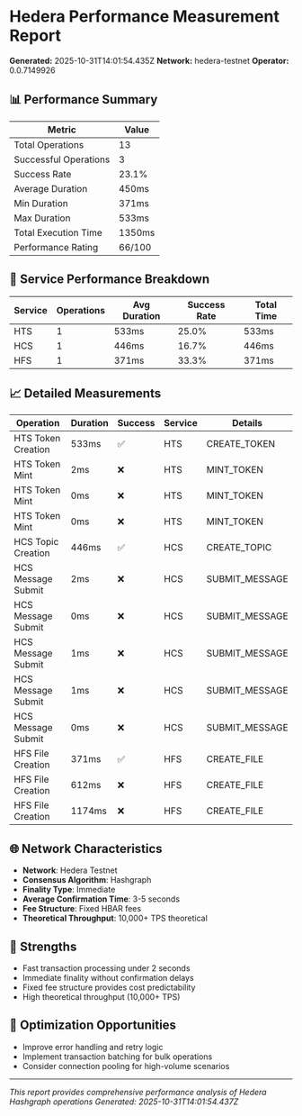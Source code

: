 # Hedera Performance Measurement Report

**Generated:** 2025-10-31T14:01:54.435Z
**Network:** hedera-testnet
**Operator:** 0.0.7149926

## 📊 Performance Summary

| Metric | Value |
|--------|-------|
| Total Operations | 13 |
| Successful Operations | 3 |
| Success Rate | 23.1% |
| Average Duration | 450ms |
| Min Duration | 371ms |
| Max Duration | 533ms |
| Total Execution Time | 1350ms |
| Performance Rating | 66/100 |

## 🔧 Service Performance Breakdown

| Service | Operations | Avg Duration | Success Rate | Total Time |
|---------|------------|--------------|--------------|------------|
| HTS | 1 | 533ms | 25.0% | 533ms |
| HCS | 1 | 446ms | 16.7% | 446ms |
| HFS | 1 | 371ms | 33.3% | 371ms |

## 📈 Detailed Measurements

| Operation | Duration | Success | Service | Details |
|-----------|----------|---------|---------|----------|
| HTS Token Creation | 533ms | ✅ | HTS | CREATE_TOKEN |
| HTS Token Mint | 2ms | ❌ | HTS | MINT_TOKEN |
| HTS Token Mint | 0ms | ❌ | HTS | MINT_TOKEN |
| HTS Token Mint | 0ms | ❌ | HTS | MINT_TOKEN |
| HCS Topic Creation | 446ms | ✅ | HCS | CREATE_TOPIC |
| HCS Message Submit | 2ms | ❌ | HCS | SUBMIT_MESSAGE |
| HCS Message Submit | 0ms | ❌ | HCS | SUBMIT_MESSAGE |
| HCS Message Submit | 1ms | ❌ | HCS | SUBMIT_MESSAGE |
| HCS Message Submit | 1ms | ❌ | HCS | SUBMIT_MESSAGE |
| HCS Message Submit | 0ms | ❌ | HCS | SUBMIT_MESSAGE |
| HFS File Creation | 371ms | ✅ | HFS | CREATE_FILE |
| HFS File Creation | 612ms | ❌ | HFS | CREATE_FILE |
| HFS File Creation | 1174ms | ❌ | HFS | CREATE_FILE |

## 🌐 Network Characteristics

- **Network**: Hedera Testnet
- **Consensus Algorithm**: Hashgraph
- **Finality Type**: Immediate
- **Average Confirmation Time**: 3-5 seconds
- **Fee Structure**: Fixed HBAR fees
- **Theoretical Throughput**: 10,000+ TPS theoretical

## 💪 Strengths

- Fast transaction processing under 2 seconds
- Immediate finality without confirmation delays
- Fixed fee structure provides cost predictability
- High theoretical throughput (10,000+ TPS)

## 🔧 Optimization Opportunities

- Improve error handling and retry logic
- Implement transaction batching for bulk operations
- Consider connection pooling for high-volume scenarios

---

*This report provides comprehensive performance analysis of Hedera Hashgraph operations*
*Generated: 2025-10-31T14:01:54.437Z*
